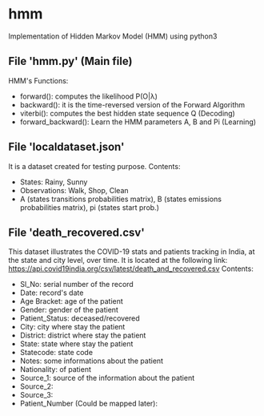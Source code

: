 # hmm
Implementation of Hidden Markov Model (HMM) using python3

File 'hmm.py' (Main file)
-------------------------
HMM's Functions:
 - forward():  computes the likelihood P(O|λ)
 - backward(): it is the time-reversed version of the Forward Algorithm
 - viterbi():  computes the best hidden state sequence Q (Decoding)
 - forward_backward(): Learn the HMM parameters A, B and Pi (Learning)
 
File 'localdataset.json' 
------------------------
It is a dataset created for testing purpose.
Contents:
 - States: Rainy, Sunny
 - Observations: Walk, Shop, Clean
 - A (states transitions probabilities matrix), B (states emissions probabilities matrix), pi (states start prob.)
  
File 'death_recovered.csv'
--------------------------
This dataset illustrates the COVID-19 stats and patients tracking in India, at the state and city level, over time.
It is located at the following link: https://api.covid19india.org/csv/latest/death_and_recovered.csv
Contents:
 - Sl_No: serial number of the record
 - Date: record's date
 - Age Bracket: age of the patient
 - Gender: gender of the patient
 - Patient_Status: deceased/recovered
 - City: city where stay the patient
 - District: district where stay the patient
 - State:  state where stay the patient
 - Statecode: state code
 - Notes: some informations about the patient
 - Nationality: of patient
 - Source_1: source of the information about the patient
 - Source_2:
 - Source_3:
 - Patient_Number (Could be mapped later):

